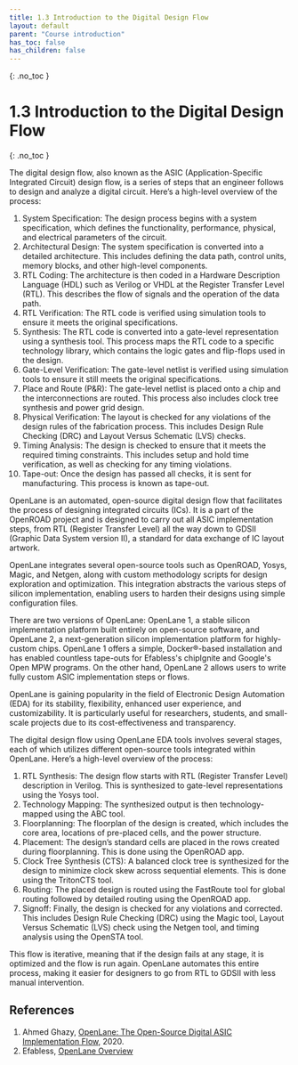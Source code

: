 ```yaml
---
title: 1.3 Introduction to the Digital Design Flow
layout: default
parent: "Course introduction"
has_toc: false
has_children: false
---
```

{: .no_toc }
# 1.3 Introduction to the Digital Design Flow

{: .no_toc }

<!-- <details open markdown="block">
  <summary>
    Table of contents
  </summary>
  {: .text-delta }
- TOC
{:toc}
</details> -->

The digital design flow, also known as the ASIC (Application-Specific Integrated Circuit) design flow, is a series of steps that an engineer follows to design and analyze a digital circuit. Here’s a high-level overview of the process:

1. System Specification: The design process begins with a system specification, which defines the functionality, performance, physical, and electrical parameters of the circuit.
2. Architectural Design: The system specification is converted into a detailed architecture. This includes defining the data path, control units, memory blocks, and other high-level components.
3. RTL Coding: The architecture is then coded in a Hardware Description Language (HDL) such as Verilog or VHDL at the Register Transfer Level (RTL). This describes the flow of signals and the operation of the data path.
4. RTL Verification: The RTL code is verified using simulation tools to ensure it meets the original specifications.
5. Synthesis: The RTL code is converted into a gate-level representation using a synthesis tool. This process maps the RTL code to a specific technology library, which contains the logic gates and flip-flops used in the design.
6. Gate-Level Verification: The gate-level netlist is verified using simulation tools to ensure it still meets the original specifications.
7. Place and Route (P&R): The gate-level netlist is placed onto a chip and the interconnections are routed. This process also includes clock tree synthesis and power grid design.
8. Physical Verification: The layout is checked for any violations of the design rules of the fabrication process. This includes Design Rule Checking (DRC) and Layout Versus Schematic (LVS) checks.
9. Timing Analysis: The design is checked to ensure that it meets the required timing constraints. This includes setup and hold time verification, as well as checking for any timing violations.
10. Tape-out: Once the design has passed all checks, it is sent for manufacturing. This process is known as tape-out.


OpenLane is an automated, open-source digital design flow that facilitates the process of designing integrated circuits (ICs). It is a part of the OpenROAD project and is designed to carry out all ASIC implementation steps, from RTL (Register Transfer Level) all the way down to GDSII (Graphic Data System version II), a standard for data exchange of IC layout artwork.

OpenLane integrates several open-source tools such as OpenROAD, Yosys, Magic, and Netgen, along with custom methodology scripts for design exploration and optimization. This integration abstracts the various steps of silicon implementation, enabling users to harden their designs using simple configuration files.

There are two versions of OpenLane: OpenLane 1, a stable silicon implementation platform built entirely on open-source software, and OpenLane 2, a next-generation silicon implementation platform for highly-custom chips. OpenLane 1 offers a simple, Docker®-based installation and has enabled countless tape-outs for Efabless's chipIgnite and Google's Open MPW programs. On the other hand, OpenLane 2 allows users to write fully custom ASIC implementation steps or flows.

OpenLane is gaining popularity in the field of Electronic Design Automation (EDA) for its stability, flexibility, enhanced user experience, and customizability. It is particularly useful for researchers, students, and small-scale projects due to its cost-effectiveness and transparency.

The digital design flow using OpenLane EDA tools involves several stages, each of which utilizes different open-source tools integrated within OpenLane. Here’s a high-level overview of the process:

1. RTL Synthesis: The design flow starts with RTL (Register Transfer Level) description in Verilog. This is synthesized to gate-level representations using the Yosys tool.
2. Technology Mapping: The synthesized output is then technology-mapped using the ABC tool.
3. Floorplanning: The floorplan of the design is created, which includes the core area, locations of pre-placed cells, and the power structure.
4. Placement: The design’s standard cells are placed in the rows created during floorplanning. This is done using the OpenROAD app.
5. Clock Tree Synthesis (CTS): A balanced clock tree is synthesized for the design to minimize clock skew across sequential elements. This is done using the TritonCTS tool.
6. Routing: The placed design is routed using the FastRoute tool for global routing followed by detailed routing using the OpenROAD app.
7. Signoff: Finally, the design is checked for any violations and corrected. This includes Design Rule Checking (DRC) using the Magic tool, Layout Versus Schematic (LVS) check using the Netgen tool, and timing analysis using the OpenSTA tool.

This flow is iterative, meaning that if the design fails at any stage, it is optimized and the flow is run again. OpenLane automates this entire process, making it easier for designers to go from RTL to GDSII with less manual intervention.

## References

1. Ahmed Ghazy, [OpenLane: The Open-Source Digital ASIC Implementation Flow](https://woset-workshop.github.io/PDFs/2020/a21-slides.pdf), 2020.
2. Efabless, [OpenLane Overview](https://www.youtube.com/watch?v=d0hPdkYg5QI)